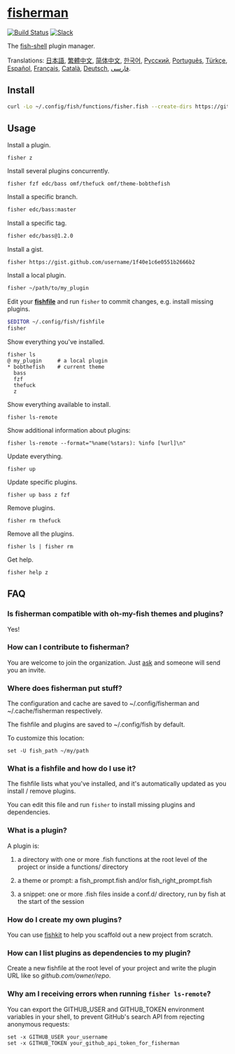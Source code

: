 [日本語]: https://github.com/fisherman/fisherman/wiki/%E6%97%A5%E6%9C%AC%E8%AA%9E
[繁體中文]: https://github.com/fisherman/fisherman/wiki/%E7%B9%81%E9%AB%94%E4%B8%AD%E6%96%87
[简体中文]: https://github.com/fisherman/fisherman/wiki/%E7%AE%80%E4%BD%93%E4%B8%AD%E6%96%87
[한국어]: https://github.com/fisherman/fisherman/wiki/%ED%95%9C%EA%B5%AD%EC%96%B4
[Русский]: https://github.com/fisherman/fisherman/wiki/%D0%A0%D1%83%D1%81%D1%81%D0%BA%D0%B8%D0%B9
[Català]: https://github.com/fisherman/fisherman/wiki/Catal%C3%A0
[Português]: https://github.com/fisherman/fisherman/wiki/Portugu%C3%AAs
[Español]: https://github.com/fisherman/fisherman/wiki/Espa%C3%B1ol
[Deutsch]: https://github.com/fisherman/fisherman/wiki/Deutsch
[فارسی]: https://github.com/fisherman/fisherman/wiki/%D9%81%D8%A7%D8%B1%D8%B3%DB%8C
[Français]: https://github.com/fisherman/fisherman/wiki/Fran%C3%A7ais
[Türkçe]: https://github.com/fisherman/fisherman/wiki/T%C3%BCrk%C3%A7e

# [fisherman]

[![Build Status][travis-badge]][travis-link]
[![Slack][slack-badge]][slack-link]

The [fish-shell] plugin manager.

Translations: [日本語], [繁體中文], [简体中文], [한국어], [Русский], [Português], [Türkçe], [Español], [Français], [Català], [Deutsch], [فارسی].

## Install

```sh
curl -Lo ~/.config/fish/functions/fisher.fish --create-dirs https://git.io/fisher
```

## Usage

Install a plugin.

```
fisher z
```

Install several plugins concurrently.

```
fisher fzf edc/bass omf/thefuck omf/theme-bobthefish
```

Install a specific branch.
```sh
fisher edc/bass:master
```

Install a specific tag.
```sh
fisher edc/bass@1.2.0
```

Install a gist.

```
fisher https://gist.github.com/username/1f40e1c6e0551b2666b2
```

Install a local plugin.

```sh
fisher ~/path/to/my_plugin
```

Edit your [**fishfile**](#what-is-a-fishfile-and-how-do-i-use-it) and run `fisher` to commit changes, e.g. install missing plugins.

```sh
$EDITOR ~/.config/fish/fishfile
fisher
```

Show everything you've installed.

```ApacheConf
fisher ls
@ my_plugin     # a local plugin
* bobthefish    # current theme
  bass
  fzf
  thefuck
  z
```

Show everything available to install.

```
fisher ls-remote
```

Show additional information about plugins:

```
fisher ls-remote --format="%name(%stars): %info [%url]\n"
```

Update everything.

```
fisher up
```

Update specific plugins.

```
fisher up bass z fzf
```

Remove plugins.

```
fisher rm thefuck
```

Remove all the plugins.

```
fisher ls | fisher rm
```

Get help.

```
fisher help z
```

## FAQ

### Is fisherman compatible with oh-my-fish themes and plugins?

Yes!

### How can I contribute to fisherman?

You are welcome to join the organization. Just [ask](https://fisherman-wharf.herokuapp.com/) and someone will send you an invite.

### Where does fisherman put stuff?

The configuration and cache are saved to ~/.config/fisherman and ~/.cache/fisherman respectively.

The fishfile and plugins are saved to ~/.config/fish by default.

To customize this location:

```fish
set -U fish_path ~/my/path
```

### What is a fishfile and how do I use it?

The fishfile lists what you've installed, and it's automatically updated as you install / remove plugins.

You can edit this file and run `fisher` to install missing plugins and dependencies.

### What is a plugin?

A plugin is:

1. a directory with one or more .fish functions at the root level of the project or inside a functions/ directory

2. a theme or prompt: a fish_prompt.fish and/or fish_right_prompt.fish

3. a snippet: one or more .fish files inside a conf.d/ directory, run by fish at the start of the session

### How do I create my own plugins?

You can use [fishkit](https://github.com/fisherman/fishkit) to help you scaffold out a new project from scratch.

### How can I list plugins as dependencies to my plugin?

Create a new fishfile at the root level of your project and write the plugin URL like so *github.com/owner/repo*.

### Why am I receiving errors when running `fisher ls-remote`?

You can export the GITHUB_USER and GITHUB_TOKEN environment variables in your shell, to prevent GitHub's search API from rejecting anonymous requests:

```fish
set -x GITHUB_USER your_username
set -x GITHUB_TOKEN your_github_api_token_for_fisherman
```

[slack-link]: https://fisherman-wharf.herokuapp.com
[slack-badge]: https://fisherman-wharf.herokuapp.com/badge.svg
[travis-link]: https://travis-ci.org/fisherman/fisherman
[travis-badge]: https://img.shields.io/travis/fisherman/fisherman.svg

[fish]: https://github.com/fish-shell/fish-shell
[fish-shell]: https://github.com/fish-shell/fish-shell
[fisherman]: https://fisherman.github.io
